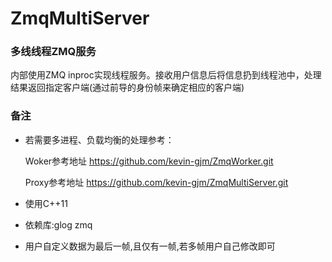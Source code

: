 # ZmqMultiServer
### 多线线程ZMQ服务
内部使用ZMQ inproc实现线程服务。接收用户信息后将信息扔到线程池中，处理结果返回指定客户端(通过前导的身份帧来确定相应的客户端)

### 备注
- 若需要多进程、负载均衡的处理参考：

  Woker参考地址 https://github.com/kevin-gjm/ZmqWorker.git
  
  Proxy参考地址 https://github.com/kevin-gjm/ZmqMultiServer.git

- 使用C++11
- 依赖库:glog zmq
- 用户自定义数据为最后一帧,且仅有一帧,若多帧用户自己修改即可

  
